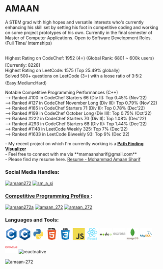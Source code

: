 <h1>AMAAN</h1>
   <p align="left">
  A STEM grad with high hopes and versatile interests who's currently enhancing his skill set by setting his foot in competitive coding and working on some project prototypes of his own.
  Currently in the final semester of Master of Computer Applications. 
  Open to Software Development Roles. (Full Time/ Internships) 
  </p>
   <p align="left">
  <br> Highest Rating on CodeChef: 1952 (4⭐) (Global Rank: 6801 ~ 600k users) [Currently: 8228] 
  <br> Highest Rating on LeetCode: 1575 (Top 25.49% globally) 
  <br> Solved 500+ questions on LeetCode (3⭐) with a loose ratio of 3:5:2 (Easy:Medium:Hard) 
   </p>
   <p align="left">
  Notable Competitive Programming Performances (C++) 
    <br> --> Ranked #100 in CodeChef Starters 66 (Div II): Top 0.45% (Nov'22) 
    <br> --> Ranked #127 in CodeChef November Long (Div III): Top 0.79% (Nov'22) 
    <br> --> Ranked #185 in CodeChef Starters 71 (Div II): Top 0.78% (Dec'22) 
    <br> --> Ranked #199 in CodeChef October Long (Div III): Top 0.75% (Oct'22) 
    <br> --> Ranked #222 in CodeChef Starters 70 (Div II): Top 1.08% (Dec'22) 
    <br> --> Ranked #293 in CodeChef Starters 68 </a> (Div II): Top 1.44% (Dec'22) 
    <br> --> Ranked #1148 in LeetCode Weekly 325: Top 7% (Dec'22) 
    <br> --> Ranked #1633 in LeetCode Biweekly 93: Top 9% (Dec'22)
   </p>
- My recent project on which I'm currently working is a <b> <a href="https://github.com/amaan-272/PathFindingVisualizer-Dijkstra"> Path Finding Visualizer </a> </b> <br>
- Feel free to connect with me via **mamaansharif@gmail.com** <br>
- Please find my resume here. <a href="https://docs.google.com/document/d/1VkdpRlVtDW3lUaMdmgF_ynL4cpQdVpnN-41oaIHAsbg/edit?usp=sharing"> Resume - Mohammad Amaan Sharif </a>

<h3 align="left">Social Media Handles:</h3>
<p align="left">
<a href="https://linkedin.com/in/amaan272" target="blank"><img align="center" src="https://raw.githubusercontent.com/rahuldkjain/github-profile-readme-generator/master/src/images/icons/Social/linked-in-alt.svg" alt="amaan272" height="30" width="40" /></a>
<a href="https://instagram.com/sm_a_si" target="blank"><img align="center" src="https://raw.githubusercontent.com/rahuldkjain/github-profile-readme-generator/master/src/images/icons/Social/instagram.svg" alt="sm_a_si" height="30" width="40" /></a>
</p>
<h3 align="left"> <a href='https://clist.by/coder/amaan_272/'> Competitive Programming Profiles </a>:</h3>
<p align="left">
<a href="https://www.codechef.com/users/amaan272a" target="blank"><img align="center" src="https://cdn.jsdelivr.net/npm/simple-icons@3.1.0/icons/codechef.svg" alt="amaan272a" height="30" width="40" /></a>
<a href="https://codeforces.com/profile/amaan_272" target="blank"><img align="center" src="https://raw.githubusercontent.com/rahuldkjain/github-profile-readme-generator/master/src/images/icons/Social/codeforces.svg" alt="amaan_272" height="30" width="40" /></a>
<a href="https://www.leetcode.com/amaan_272" target="blank"><img align="center" src="https://raw.githubusercontent.com/rahuldkjain/github-profile-readme-generator/master/src/images/icons/Social/leet-code.svg" alt="amaan_272" height="30" width="40" /></a>
</p>
<h3 align="left">Languages and Tools:</h3>
<p align="left"> 
   <img src="https://raw.githubusercontent.com/devicons/devicon/master/icons/c/c-original.svg" alt="c" width="40" height="40"/>
   <img src="https://raw.githubusercontent.com/devicons/devicon/master/icons/cplusplus/cplusplus-original.svg" alt="cplusplus" width="40" height="40"/> 
   <img src="https://raw.githubusercontent.com/devicons/devicon/master/icons/python/python-original.svg" alt="python" width="40" height="40"/> 
   <img src="https://raw.githubusercontent.com/devicons/devicon/master/icons/html5/html5-original-wordmark.svg" alt="html5" width="40" height="40"/> 
   <img src="https://raw.githubusercontent.com/devicons/devicon/master/icons/css3/css3-original-wordmark.svg" alt="css3" width="40" height="40"/> 
   <img src="https://raw.githubusercontent.com/devicons/devicon/master/icons/javascript/javascript-original.svg" alt="javascript" width="40" height="40"/> 
   <img src="https://raw.githubusercontent.com/devicons/devicon/master/icons/react/react-original-wordmark.svg" alt="react" width="40" height="40"/> 
   <img src="https://raw.githubusercontent.com/devicons/devicon/master/icons/nodejs/nodejs-original-wordmark.svg" alt="nodejs" width="40" height="40"/>
   <img src="https://raw.githubusercontent.com/devicons/devicon/master/icons/express/express-original-wordmark.svg" alt="express" width="40" height="40"/> 
   <img src="https://raw.githubusercontent.com/devicons/devicon/master/icons/mongodb/mongodb-original-wordmark.svg" alt="mongodb" width="40" height="40"/> 
   <img src="https://raw.githubusercontent.com/devicons/devicon/master/icons/mysql/mysql-original-wordmark.svg" alt="mysql" width="40" height="40"/> 
   <img src="https://raw.githubusercontent.com/devicons/devicon/master/icons/oracle/oracle-original.svg" alt="oracle" width="40" height="40"/> 
   <img src="https://reactnative.dev/img/header_logo.svg" alt="reactnative" width="40" height="40"/> 
   </p>

<p><img align="center" src="https://github-readme-stats.vercel.app/api/top-langs?username=amaan-272&show_icons=true&locale=en&layout=compact" alt="amaan-272" /></p>
